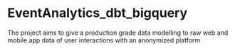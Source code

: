 # EventAnalytics_dbt_bigquery
The project aims to give a production grade data modelling to raw web and mobile app data of user interactions with an anonymized platform 

